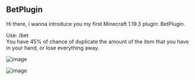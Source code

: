 <b><h2>BetPlugin</h2></b>

Hi there, i wanna introduce you my first Minecraft 1.19.3 plugin: BetPlugin. 

Use: /bet <br>
You have 45% of chance of duplicate the amount of the item that you have in your hand, or lose everything away.

![image](https://user-images.githubusercontent.com/84046180/216493690-f609c297-95d6-4234-a55a-d9a89312aff2.png)

![image](https://user-images.githubusercontent.com/84046180/216494018-4bec24be-a44d-43af-b803-71ae559cc614.png)
